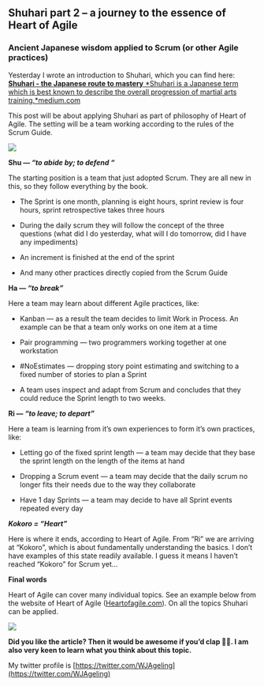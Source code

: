 ## Shuhari part 2 – a journey to the essence of Heart of Agile

### Ancient Japanese wisdom applied to Scrum (or other Agile practices)

Yesterday I wrote an introduction to Shuhari, which you can find here:
[**Shuhari - the Japanese route to mastery**
*Shuhari is a Japanese term which is best known to describe the overall progression of martial arts training.*medium.com](https://medium.com/@WJAgeling/shuhari-an-introduction-2f7f7cd81608)

This post will be about applying Shuhari as part of philosophy of Heart of Agile. The setting will be a team working according to the rules of the Scrum Guide.

![](https://cdn-images-1.medium.com/max/2000/1*7NuJxjbiBU2LuNCNTt3TWw.png)

**Shu — *“to abide by; to defend “***

The starting position is a team that just adopted Scrum. They are all new in this, so they follow everything by the book.

* The Sprint is one month, planning is eight hours, sprint review is four hours, sprint retrospective takes three hours

* During the daily scrum they will follow the concept of the three questions (what did I do yesterday, what will I do tomorrow, did I have any impediments)

* An increment is finished at the end of the sprint

* And many other practices directly copied from the Scrum Guide

**Ha — *“to break”***

Here a team may learn about different Agile practices, like:

* Kanban — as a result the team decides to limit Work in Process. An example can be that a team only works on one item at a time

* Pair programming — two programmers working together at one workstation

* #NoEstimates — dropping story point estimating and switching to a fixed number of stories to plan a Sprint

* A team uses inspect and adapt from Scrum and concludes that they could reduce the Sprint length to two weeks.

**Ri — *“to leave; to depart”***

Here a team is learning from it’s own experiences to form it’s own practices, like:

* Letting go of the fixed sprint length — a team may decide that they base the sprint length on the length of the items at hand

* Dropping a Scrum event — a team may decide that the daily scrum no longer fits their needs due to the way they collaborate

* Have 1 day Sprints — a team may decide to have all Sprint events repeated every day

***Kokoro = “Heart”***

Here is where it ends, according to Heart of Agile. From “Ri” we are arriving at “Kokoro”, which is about fundamentally understanding the basics. I don’t have examples of this state readily available. I guess it means I haven’t reached “Kokoro” for Scrum yet…

**Final words**

Heart of Agile can cover many individual topics. See an example below from the website of Heart of Agile ([Heartofagile.com](http://www.heartofagile.com)). On all the topics Shuhari can be applied.

![](https://cdn-images-1.medium.com/max/2000/1*zyCRkdMehRA-remjiYCCXw.png)

**Did you like the article? Then it would be awesome if you’d clap 👏🏻. I am also very keen to learn what you think about this topic.**

My twitter profile is [https://twitter.com/WJAgeling](https://twitter.com/WJAgeling)